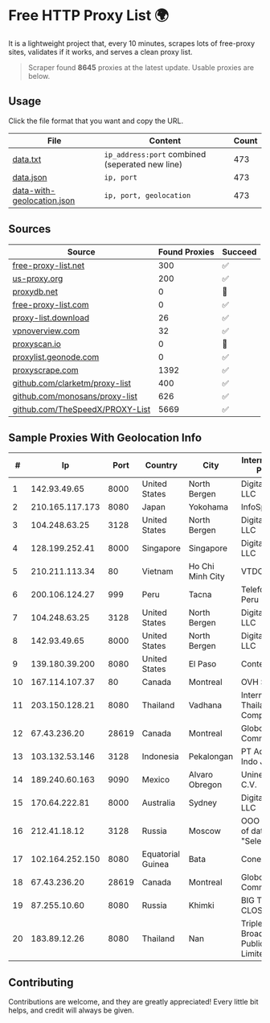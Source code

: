 
# Free HTTP Proxy List 🌍

It is a lightweight project that, every 10 minutes, scrapes lots of free-proxy sites, validates if it works, and serves a clean proxy list.


> Scraper found **8645** proxies at the latest update. Usable proxies are below.

## Usage

Click the file format that you want and copy the URL.


|File|Content|Count|
|----|-------|-----|
|[data.txt](https://raw.githubusercontent.com/themiralay/Proxy-List-World/master/data.txt)|`ip_address:port` combined (seperated new line)|473|
|[data.json](https://raw.githubusercontent.com/themiralay/Proxy-List-World/master/data.json)|`ip, port`|473|
|[data-with-geolocation.json](https://raw.githubusercontent.com/themiralay/Proxy-List-World/master/data-with-geolocation.json)|`ip, port, geolocation`|473|

## Sources

|Source|Found Proxies|Succeed|
|------|-------------|-------|
|[free-proxy-list.net](https://free-proxy-list.net)|300|✅|
|[us-proxy.org](https://www.us-proxy.org)|200|✅|
|[proxydb.net](http://proxydb.net)|0|🚫|
|[free-proxy-list.com](https://free-proxy-list.com/?page=&port=&type%5B%5D=http&type%5B%5D=https&up_time=0&search=Search)|0|✅|
|[proxy-list.download](https://www.proxy-list.download/HTTP)|26|✅|
|[vpnoverview.com](https://vpnoverview.com/privacy/anonymous-browsing/free-proxy-servers)|32|✅|
|[proxyscan.io](https://www.proxyscan.io)|0|🚫|
|[proxylist.geonode.com](https://proxylist.geonode.com/api/proxy-list?limit=300&page=1&sort_by=lastChecked&sort_type=desc&protocols=http,https)|0|✅|
|[proxyscrape.com](https://api.proxyscrape.com/v2/?request=displayproxies&protocol=http&timeout=10000&country=all&ssl=all&anonymity=all)|1392|✅|
|[github.com/clarketm/proxy-list](https://raw.githubusercontent.com/clarketm/proxy-list/master/proxy-list-raw.txt)|400|✅|
|[github.com/monosans/proxy-list](https://raw.githubusercontent.com/monosans/proxy-list/main/proxies/http.txt)|626|✅|
|[github.com/TheSpeedX/PROXY-List](https://raw.githubusercontent.com/TheSpeedX/PROXY-List/master/http.txt)|5669|✅|


## Sample Proxies With Geolocation Info

|#|Ip|Port|Country|City|Internet Service Provider|
|-|--|----|-------|----|-------------------------|
|1|142.93.49.65|8000|United States|North Bergen|DigitalOcean, LLC|
|2|210.165.117.173|8080|Japan|Yokohama|InfoSphere|
|3|104.248.63.25|3128|United States|North Bergen|DigitalOcean, LLC|
|4|128.199.252.41|8000|Singapore|Singapore|DigitalOcean, LLC|
|5|210.211.113.34|80|Vietnam|Ho Chi Minh City|VTDC|
|6|200.106.124.27|999|Peru|Tacna|Telefonica del Peru|
|7|104.248.63.25|3128|United States|North Bergen|DigitalOcean, LLC|
|8|142.93.49.65|8000|United States|North Bergen|DigitalOcean, LLC|
|9|139.180.39.200|8080|United States|El Paso|Conterra|
|10|167.114.107.37|80|Canada|Montreal|OVH SAS|
|11|203.150.128.21|8080|Thailand|Vadhana|Internet Thailand Company Ltd|
|12|67.43.236.20|28619|Canada|Montreal|GloboTech Communications|
|13|103.132.53.146|3128|Indonesia|Pekalongan|PT Adeaksa Indo Jayatama|
|14|189.240.60.163|9090|Mexico|Alvaro Obregon|Uninet S.A. de C.V.|
|15|170.64.222.81|8000|Australia|Sydney|DigitalOcean, LLC|
|16|212.41.18.12|3128|Russia|Moscow|OOO "Network of data-centers "Selectel"|
|17|102.164.252.150|8080|Equatorial Guinea|Bata|Conexxia GE S.L|
|18|67.43.236.20|28619|Canada|Montreal|GloboTech Communications|
|19|87.255.10.60|8080|Russia|Khimki|BIG TELECOM CLOSED JSC|
|20|183.89.12.26|8080|Thailand|Nan|Triple T Broadband Public Company Limited|



## Contributing

Contributions are welcome, and they are greatly appreciated! Every
little bit helps, and credit will always be given.

